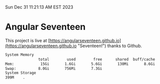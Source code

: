 Sun Dec 31 11:21:13 AM EST 2023

# Angular Seventeen


This project is live at [https://angularseventeen.github.io](https://angularseventeen.github.io "Seventeen!") thanks to Github.

```bash
System Memory
               total        used        free      shared  buff/cache   available
Mem:            15Gi       1.6Gi       5.6Gi       130Mi       8.6Gi        13Gi
Swap:          8.0Gi       756Mi       7.3Gi
System Storage
399M	.
```
```bash
